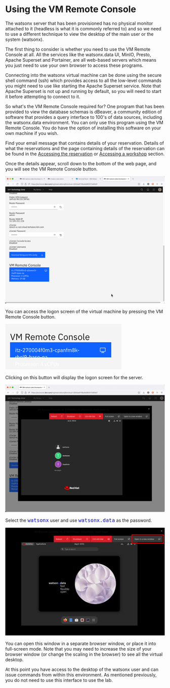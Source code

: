 # Using the VM Remote Console

The watsonx server that has been provisioned has no physical monitor attached to it (headless is what it is commonly referred to) and so we need to use a different technique to view the desktop of the main user or the system (watsonx).

The first thing to consider is whether you need to use the VM Remote Console at all. All the services like the watsonx.data UI, MinIO, Presto, Apache Superset and Portainer, are all web-based servers which means you just need to use your own browser to access these programs. 

Connecting into the watsonx virtual machine can be done using the secure shell command (ssh) which provides access to all the low-level commands you might need to use like starting the Apache Superset service. Note that Apache Superset is not up and running by default, so you will need to start it before attempting to connect to it.

So what's the VM Remote Console required for? One program that has been provided to view the database schemas is dBeaver, a community edition of software that provides a query interface to 100's of data sources, including the watsonx.data environment. You can only use this program using the VM Remote Console. You do have the option of installing this software on your own machine if you wish.

Find your email message that contains details of your reservation. Details of what the reservations and the page containing details of the reservation can be found in the [Accessing the reservation](wxd-reference-access.md) or [Accessing a workshop](wxd-reference-workshop.md) section. 

Once the details appear, scroll down to the bottom of the web page, and you will see the VM Remote Console button.

![Browser](wxd-images/techzone-vpn.png)

You can access the logon screen of the virtual machine by pressing the VM Remote Console button. 

![Browser](wxd-images/techzone-console.png)

Clicking on this button will display the logon screen for the server.

![Browser](wxd-images/techzone-guacamole.png)

Select the <code style="color:blue;font-size:medium;">watsonx</code> user and use <code style="color:blue;font-size:medium;">watsonx.data</code> as the password.

![Browser](wxd-images/desktop-newwindow.png)

You can open this window in a separate browser window, or place it into full-screen mode. Note that you may need to increase the size of your browser window (or change the scaling in the browser) to see all the virtual desktop.

At this point you have access to the desktop of the watsonx user and can issue commands from within this environment. As mentioned previously, you do not need to use this interface to use the lab.